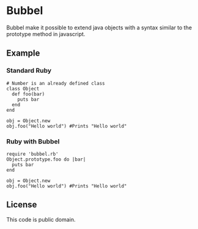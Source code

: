 # Bubbel

Bubbel make it possible to extend java objects with a syntax similar to the prototype method in javascript.

## Example

### Standard Ruby
    # Number is an already defined class
    class Object
      def foo(bar)
        puts bar
      end
    end
    
    obj = Object.new
    obj.foo("Hello world") #Prints "Hello world"
### Ruby with Bubbel
    require 'bubbel.rb'
    Object.prototype.foo do |bar|
      puts bar
    end
    
    obj = Object.new
    obj.foo("Hello world") #Prints "Hello world"

## License
This code is public domain.